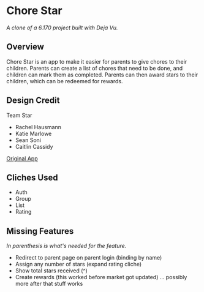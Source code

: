# Chore Star

*A clone of a 6.170 project built with Deja Vu.*

## Overview
Chore Star is an app to make it easier for parents to give chores to their children. Parents can create a list of chores that need to be done, and children can mark them as completed. Parents can then award stars to their children, which can be redeemed for rewards.

## Design Credit
Team Star
- Rachel Hausmann
- Katie Marlowe
- Sean Soni
- Caitlin Cassidy

[Original App](https://chorestar.herokuapp.com)

## Cliches Used
- Auth
- Group
- List
- Rating

## Missing Features
*In parenthesis is what's needed for the feature.*
- Redirect to parent page on parent login (binding by name)
- Assign any number of stars (expand rating cliche)
- Show total stars received (^)
- Create rewards (this worked before market got updated)
... possibly more after that stuff works